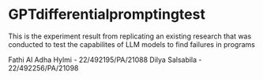 # GPTdifferentialpromptingtest

This is the experiment result from replicating an existing research that was conducted to test the capabilites of LLM models to find failures in programs


Fathi Al Adha Hylmi - 22/492195/PA/21088  Dilya Salsabila - 22/492256/PA/21098
